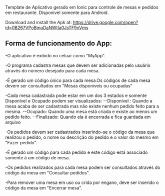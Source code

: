 Template de Aplicativo gerado em Ionic para controle de mesas e pedidos em restaurante.
Disponivel somente para Android.

Download and install the Apk at:
https://drive.google.com/open?id=0B267VPoBmuDaNWtIa0JsTF9xVms

## Forma de funcionamento do App:

-O aplicativo é exibido no celuar como "MyApp".

-O programa cadastra mesas que devem ser adicionadas pelo usuário através do número desejado para cada mesa.

-É gerado um código único para cada mesa.Os códigos de cada mesa devem ser consultados em "Mesas disponiveis ou ocupadas"

-Cada mesa cadastrada pode estar em um dos 3 estados e somente Disponível e Ocupado podem ser visualizados: 
   --Disponível : Quando a mesa acaba de ser cadastrada mas não existe nenhum pedido feito para a mesma.
   --Ocupado: Quando uma mesa está criada e existe ao menos um pedido feito.
   --Finalizado: Quando ela é encerrada e fica guardada em arquivo

-Os pedidos devem ser cadastrados inserindo-se o código da mesa que realizou o pedido, o nome ou descrição do pedido e o valor do mesmo em "Fazer pedido".

-É gerado um código para cada pedido e este código está associado somente á um código de mesa.

-Os pedidos realizados para cada mesa podem ser consultados através do código da mesa em "Consultar pedidos".

-Para remover uma mesa em uso ou crida por engano, deve ser inserido o código da mesa em "Encerrar mesa".



